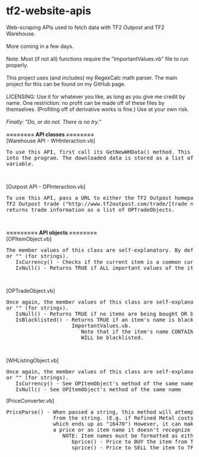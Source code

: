 tf2-website-apis
================

Web-scraping APIs used to fetch data with TF2 Outpost and TF2 Warehouse.
<br><br>
More coming in a few days.
<br><br>
Note: Most (if not all) functions require the "ImportantValues.vb" file to run properly.
<br><br>
This project uses (and includes) my RegexCalc math parser. The main project for this can be found on my GitHub page.
<br><br>
LICENSING: Use it for whatever you like, as long as you give me credit by name. One restriction: no profit can be made off of these files by themselves. (Profiting off of derivative works is fine.)
Use at your own risk. <br><br><i>Finally: "Do, or do not. There is no try."</i>
<br><br><b>======== API classes ========</b><br>
[Warehouse API - WHInteraction.vb]
<pre>
To use this API, first call its GetNewWHData() method. This method will download item data from TF2 Warehouse 
into the program. The downloaded data is stored as a list of WHItemObjects in the class' WHDataCache member 
variable.
</pre><br>
[Outpost API - OPInteraction.vb]
<pre>
To use this API, pass a URL to either the TF2 Outpost homepage ("http://www.tf2outpost.com") or a specific 
TF2 Outpost trade ("http://www.tf2outpost.com/trade/[trade number]") to its GetTrades() method. This method
returns trade information as a list of OPTradeObjects.
</pre><br>
<b>========= API objects ========</b><br>
[OPItemObject.vb]
<pre>
The member values of this class are self-explanatory. By default, they are initialized to either -1 (for numbers) 
or "" (for strings).
   IsCurrency() - Checks if the current item is a common currency item (either a type of Metal, or a Key)
   IsNull() - Returns TRUE if ALL important values of the item are equal to their null values, FALSE otherwise.
</pre><br>
[OPTradeObject.vb]
<pre>
Once again, the member values of this class are self-explanatory and its default values are either -1 (for numbers)
or "" (for strings).
   IsNull() - Returns TRUE if no items are being bought OR being sold, FALSE otherwise.
   IsBlacklisted() - Returns TRUE if an item's name is blacklisted, FALSE otherwise. The blacklist is contained in 
                     ImportantValues.vb.
                        Note that if the item's name CONTAINS (not necessarily equals) a blacklisted term, the item
                        WILL be blacklisted.
</pre><br>
[WHListingObject.vb]
<pre>
Once again, the member values of this class are self-explanatory and its default values are either -1 (for numbers)
or "" (for strings).
   IsCurrency() - See OPItemObject's method of the same name
   IsNull() - See OPItemObject's method of the same name
</pre>

[PriceConverter.vb]
<pre>
PriceParse() - When passed a string, this method will attempt to extract a price (in terms of TF2 Warehouse Credits) 
               from the string. (E.g. if Refined Metal costs 4500 Warehouse Credits, "3.66 ref" becomes "3.66*4500" ,
               which ends up as "16470") However, it can make mistakes, especially if fed input that doesn't contain 
               a price or an item name it doesn't recognize
                  NOTE: Item names must be formatted as either "bprice(Item Name)" or "sprice(Item Name)".
                     bprice() - Price to BUY the item from TF2 Warehouse
                     sprice() - Price to SELL the item to TF2 Warehouse
</pre>



